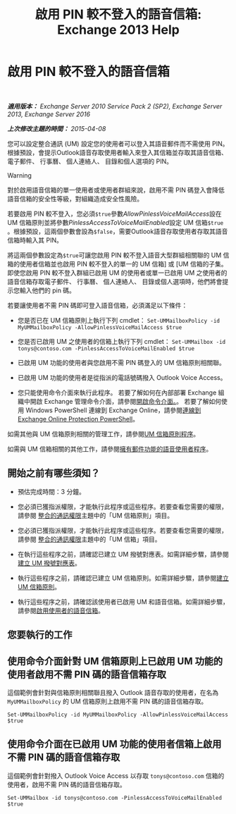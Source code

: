 ﻿---
title: '啟用 PIN 較不登入的語音信箱: Exchange 2013 Help'
TOCTitle: 啟用 PIN 較不登入的語音信箱
ms:assetid: 54133753-317c-42ef-9b0d-ca9f2d2d6bd7
ms:mtpsurl: https://technet.microsoft.com/zh-tw/library/Gg602127(v=EXCHG.150)
ms:contentKeyID: 54652583
ms.date: 05/21/2018
mtps_version: v=EXCHG.150
ms.translationtype: MT
---

# 啟用 PIN 較不登入的語音信箱

 

_**適用版本：** Exchange Server 2010 Service Pack 2 (SP2), Exchange Server 2013, Exchange Server 2016_

_**上次修改主題的時間：** 2015-04-08_

您可以設定整合通訊 (UM) 設定您的使用者可以登入其語音郵件而不需使用 PIN。根據預設，會提示Outlook語音存取使用者輸入來登入其信箱並存取其語音信箱、 電子郵件、 行事曆、 個人連絡人、 目錄和個人選項的 PIN。


> [!WARNING]  
> 對於啟用語音信箱的單一使用者或使用者群組來說，啟用不需 PIN 碼登入會降低語音信箱的安全性等級，對組織造成安全性風險。




若要啟用 PIN 較不登入，您必須`$true`參數*AllowPinlessVoiceMailAccess*設在 UM 信箱原則並將參數*PinlessAccessToVoiceMailEnabled*設定 UM 信箱`$true` 。根據預設，這兩個參數會設為`$false`，需要Outlook語音存取使用者存取其語音信箱時輸入其 PIN。

將這兩個參數設定為`$true`可讓您啟用 PIN 較不登入語音大型群組相關聯的 UM 信箱的使用者信箱並也啟用 PIN 較不登入的單一的 UM 信箱\] 或 \[UM 信箱的子集。即使您啟用 PIN 較不登入群組已啟用 UM 的使用者或單一已啟用 UM 之使用者的語音信箱存取電子郵件、 行事曆、 個人連絡人、 目錄或個人選項時，他們將會提示您輸入他們的 pin 碼。

若要讓使用者不需 PIN 碼即可登入語音信箱，必須滿足以下條件：

  - 您是否已在 UM 信箱原則上執行下列 cmdlet： `Set-UMMailboxPolicy -id MyUMMailboxPolicy -AllowPinlessVoiceMailAccess $true`

  - 您是否已啟用 UM 之使用者的信箱上執行下列 cmdlet： `Set-UMMailbox -id tonys@contoso.com -PinlessAccessToVoiceMailEnabled $true`

  - 已啟用 UM 功能的使用者與您啟用不需 PIN 碼登入的 UM 信箱原則相關聯。

  - 已啟用 UM 功能的使用者是從指派的電話號碼撥入 Outlook Voice Access。

  - 您只能使用命令介面來執行此程序。 若要了解如何在內部部署 Exchange 組織中開啟 Exchange 管理命令介面，請參閱[開啟命令介面。](https://technet.microsoft.com/zh-tw/library/dd638134\(v=exchg.150\))。 若要了解如何使用 Windows PowerShell 連線到 Exchange Online，請參閱[連線到 Exchange Online Protection PowerShell](https://go.microsoft.com/fwlink/p/?linkid=396554)。

如需其他與 UM 信箱原則相關的管理工作，請參閱[UM 信箱原則程序](https://docs.microsoft.com/zh-tw/exchange/voice-mail-unified-messaging/set-up-voice-mail/um-mailbox-policy-procedures)。

如需與 UM 信箱相關的其他工作，請參閱[擁有郵件功能的語音使用者程序](voice-mail-enabled-user-procedures-exchange-2013-help.md)。

## 開始之前有哪些須知？

  - 預估完成時間：3 分鐘。

  - 您必須已獲指派權限，才能執行此程序或這些程序。若要查看您需要的權限，請參閱 [整合的通訊權限](unified-messaging-permissions-exchange-2013-help.md)主題中的「UM 信箱原則」項目。

  - 您必須已獲指派權限，才能執行此程序或這些程序。若要查看您需要的權限，請參閱 [整合的通訊權限](unified-messaging-permissions-exchange-2013-help.md)主題中的「UM 信箱」項目。

  - 在執行這些程序之前，請確認已建立 UM 撥號對應表。如需詳細步驟，請參閱[建立 UM 撥號對應表](https://docs.microsoft.com/zh-tw/exchange/voice-mail-unified-messaging/connect-voice-mail-system/create-um-dial-plan)。

  - 執行這些程序之前，請確認已建立 UM 信箱原則。如需詳細步驟，請參閱[建立 UM 信箱原則](https://docs.microsoft.com/zh-tw/exchange/voice-mail-unified-messaging/set-up-voice-mail/create-um-mailbox-policy)。

  - 執行這些程序之前，請確認該使用者已啟用 UM 和語音信箱。如需詳細步驟，請參閱[啟用使用者的語音信箱](https://docs.microsoft.com/zh-tw/exchange/voice-mail-unified-messaging/set-up-voice-mail/enable-a-user-for-voice-mail)。

## 您要執行的工作

## 使用命令介面針對 UM 信箱原則上已啟用 UM 功能的使用者啟用不需 PIN 碼的語音信箱存取

這個範例會針對與信箱原則相關聯且撥入 Outlook 語音存取的使用者，在名為 `MyUMMailboxPolicy` 的 UM 信箱原則上啟用不需 PIN 碼的語音信箱存取。

    Set-UMMailboxPolicy -id MyUMMailboxPolicy -AllowPinlessVoiceMailAccess $true

## 使用命令介面在已啟用 UM 功能的使用者信箱上啟用不需 PIN 碼的語音信箱存取

這個範例會針對撥入 Outlook Voice Access 以存取 `tonys@contoso.com` 信箱的使用者，啟用不需 PIN 碼的語音信箱存取。

    Set-UMMailbox -id tonys@contoso.com -PinlessAccessToVoiceMailEnabled $true

